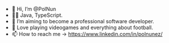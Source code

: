- 👋 Hi, I’m @PolNun
- 👨‍💻 Java, TypeScript.
- 🌱 I’m aiming to become a professional software developer.
- 💞️ Love playing videogames and everything about football.
- 📫 How to reach me -> https://www.linkedin.com/in/polnunez/
